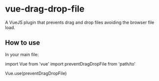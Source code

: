 # vue-drag-drop-file
A VueJS plugin that prevents drag and drop files avoiding the browser file load.

## How to use

In your main file:

import Vue from 'vue'
import preventDragDropFile from 'path/to'

Vue.use(preventDragDropFile)
